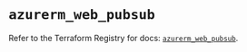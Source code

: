 # `azurerm_web_pubsub`

Refer to the Terraform Registry for docs: [`azurerm_web_pubsub`](https://registry.terraform.io/providers/hashicorp/azurerm/3.96.0/docs/resources/web_pubsub).
